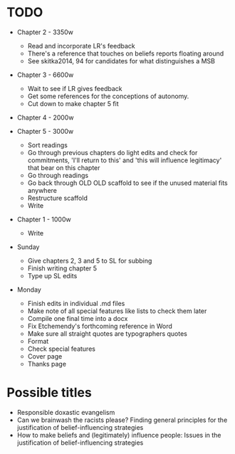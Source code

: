 # TODO

* Chapter 2 - 3350w
	* Read and incorporate LR's feedback
	* There's a reference that touches on beliefs reports floating around
	* See skitka2014, 94 for candidates for what distinguishes a MSB

* Chapter 3 - 6600w
	* Wait to see if LR gives feedback
	* Get some references for the conceptions of autonomy.
	* Cut down to make chapter 5 fit

* Chapter 4 - 2000w

* Chapter 5 - 3000w
	* Sort readings
	* Go through previous chapters do light edits and check for commitments, 'I'll return to this' and 'this will influence legitimacy' that bear on this chapter
	* Go through readings
	* Go back through OLD OLD scaffold to see if the unused material fits anywhere
	* Restructure scaffold
	* Write

* Chapter 1 - 1000w
	* Write

* Sunday
	* Give chapters 2, 3 and 5 to SL for subbing
	* Finish writing chapter 5
	* Type up SL edits

* Monday
	* Finish edits in individual .md files
	* Make note of all special features like lists to check them later
	* Compile one final time into a docx
	* Fix Etchemendy's forthcoming reference in Word
	* Make sure all straight quotes are typographers quotes
	* Format
	* Check special features
	* Cover page
	* Thanks page

# Possible titles
* Responsible doxastic evangelism
* Can we brainwash the racists please? Finding general principles for the justification of belief-influencing strategies
* How to make beliefs and (legitimately) influence people: Issues in the justification of belief-influencing strategies

